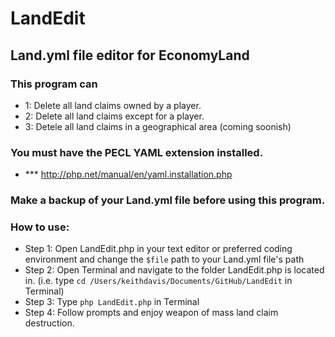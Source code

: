 # LandEdit
## Land.yml file editor for EconomyLand

### This program can 
* 1: Delete all land claims owned by a player. 
* 2: Delete all land claims except for a player. 
* 3: Detele all land claims in a geographical area (coming soonish)

### You must have the PECL YAML extension installed.
* *** http://php.net/manual/en/yaml.installation.php

### Make a backup of your Land.yml file before using this program. 

### How to use:
* Step 1: Open LandEdit.php in your text editor or preferred coding environment and change the ```$file``` path to your Land.yml file's path
* Step 2: Open Terminal and navigate to the folder LandEdit.php is located in.
(i.e. type ```cd /Users/keithdavis/Documents/GitHub/LandEdit``` in Terminal)
* Step 3: Type ```php LandEdit.php``` in Terminal
* Step 4: Follow prompts and enjoy weapon of mass land claim destruction. 

